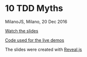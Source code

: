 # 10 TDD Myths

MilanoJS, Milano, 20 Dec 2016

[Watch the slides](http://dhinus.github.io/talks/2016-12-20-milanojs)

[Code used for the live demos](demo/)

The slides were created with [Reveal.js](https://github.com/hakimel/reveal.js)
